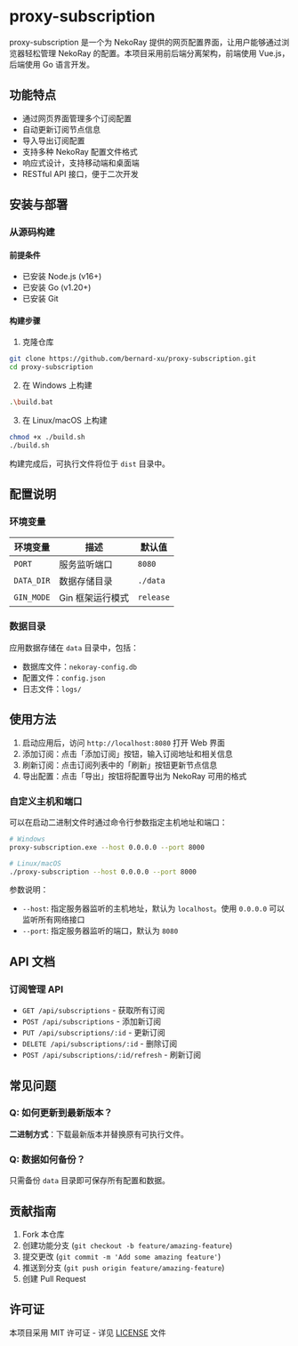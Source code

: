 # proxy-subscription

proxy-subscription 是一个为 NekoRay 提供的网页配置界面，让用户能够通过浏览器轻松管理 NekoRay 的配置。本项目采用前后端分离架构，前端使用 Vue.js，后端使用 Go 语言开发。

## 功能特点

- 通过网页界面管理多个订阅配置
- 自动更新订阅节点信息
- 导入导出订阅配置
- 支持多种 NekoRay 配置文件格式
- 响应式设计，支持移动端和桌面端
- RESTful API 接口，便于二次开发

## 安装与部署


### 从源码构建

#### 前提条件

- 已安装 Node.js (v16+)
- 已安装 Go (v1.20+)
- 已安装 Git

#### 构建步骤

1. 克隆仓库

```bash
git clone https://github.com/bernard-xu/proxy-subscription.git
cd proxy-subscription
```

2. 在 Windows 上构建

```bash
.\build.bat
```

3. 在 Linux/macOS 上构建

```bash
chmod +x ./build.sh
./build.sh
```

构建完成后，可执行文件将位于 `dist` 目录中。

## 配置说明

### 环境变量

| 环境变量 | 描述 | 默认值 |
|---------|------|-------|
| `PORT` | 服务监听端口 | `8080` |
| `DATA_DIR` | 数据存储目录 | `./data` |
| `GIN_MODE` | Gin 框架运行模式 | `release` |

### 数据目录

应用数据存储在 `data` 目录中，包括：

- 数据库文件：`nekoray-config.db`
- 配置文件：`config.json`
- 日志文件：`logs/`

## 使用方法

1. 启动应用后，访问 `http://localhost:8080` 打开 Web 界面
2. 添加订阅：点击「添加订阅」按钮，输入订阅地址和相关信息
3. 刷新订阅：点击订阅列表中的「刷新」按钮更新节点信息
4. 导出配置：点击「导出」按钮将配置导出为 NekoRay 可用的格式

### 自定义主机和端口

可以在启动二进制文件时通过命令行参数指定主机地址和端口：

```bash
# Windows
proxy-subscription.exe --host 0.0.0.0 --port 8000

# Linux/macOS
./proxy-subscription --host 0.0.0.0 --port 8000
```

参数说明：
- `--host`: 指定服务器监听的主机地址，默认为 `localhost`。使用 `0.0.0.0` 可以监听所有网络接口
- `--port`: 指定服务器监听的端口，默认为 `8080`

## API 文档

### 订阅管理 API

- `GET /api/subscriptions` - 获取所有订阅
- `POST /api/subscriptions` - 添加新订阅
- `PUT /api/subscriptions/:id` - 更新订阅
- `DELETE /api/subscriptions/:id` - 删除订阅
- `POST /api/subscriptions/:id/refresh` - 刷新订阅

## 常见问题

### Q: 如何更新到最新版本？

**二进制方式**：下载最新版本并替换原有可执行文件。

### Q: 数据如何备份？

只需备份 `data` 目录即可保存所有配置和数据。

## 贡献指南

1. Fork 本仓库
2. 创建功能分支 (`git checkout -b feature/amazing-feature`)
3. 提交更改 (`git commit -m 'Add some amazing feature'`)
4. 推送到分支 (`git push origin feature/amazing-feature`)
5. 创建 Pull Request

## 许可证

本项目采用 MIT 许可证 - 详见 [LICENSE](LICENSE) 文件